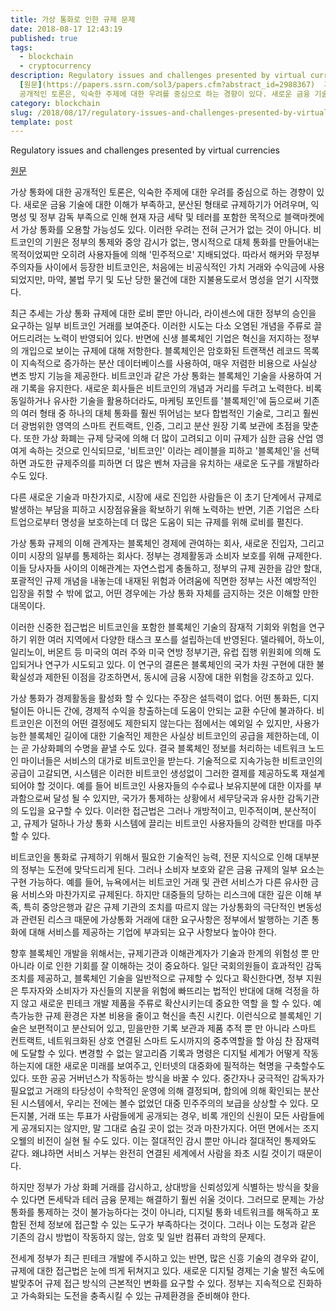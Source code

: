 ```yaml
---
title: 가상 통화로 인한 규제 문제
date: 2018-08-17 12:43:19
published: true
tags:
  - blockchain
  - cryptocurrency
description: Regulatory issues and challenges presented by virtual currencies
  [원문](https://papers.ssrn.com/sol3/papers.cfm?abstract_id=2988367)  가상 통화에 대한
  공개적인 토론은, 익숙한 주제에 대한 우려를 중심으로 하는 경향이 있다. 새로운 금융 기술에 대한 이해...
category: blockchain
slug: /2018/08/17/regulatory-issues-and-challenges-presented-by-virtual-currencies/
template: post
---
```


Regulatory issues and challenges presented by virtual currencies

[원문](https://papers.ssrn.com/sol3/papers.cfm?abstract_id=2988367)

가상 통화에 대한 공개적인 토론은, 익숙한 주제에 대한 우려를 중심으로 하는 경향이 있다. 새로운 금융 기술에 대한 이해가 부족하고, 분산된 형태로 규제하기가 어려우며, 익명성 및 정부 감독 부족으로 인해 현재 자금 세탁 및 테러를 포함한 목적으로 블랙마켓에서 가상 통화를 오용할 가능성도 있다. 이러한 우려는 전혀 근거가 없는 것이 아니다. 비트코인의 기원은 정부의 통제와 중앙 감시가 없는, 명시적으로 대체 통화를 만들어내는 목적이었찌만 오히려 사용자들에 의해 '민주적으로' 지배되었다. 따라서 해커와 무정부 주의자들 사이에서 등장한 비트코인은, 처음에는 비공식적인 가치 거래와 수익금에 사용되었지만, 마약, 불법 무기 및 도난 당한 물건에 대한 지불용도로서 명성을 얻기 시작했다.

최근 추세는 가상 통화 규제에 대한 로비 뿐만 아니라, 라이센스에 대한 정부의 승인을 요구하는 일부 비트코인 거래를 보여준다. 이러한 시도는 다소 오염된 개념을 주류로 끌어드리려는 노력이 반영되어 있다. 반면에 신생 블록체인 기업은 혁신을 저지하는 정부의 개입으로 보이는 규제에 대해 저항한다. 블록체인은 암호화된 트랜잭션 레코드 목록이 지속적으로 증가하는 분산 데이터베이스를 사용하여, 매우 저렴한 비용으로 사실상 변조 방지 기능을 제공한다. 비트코인과 같은 가상 통화는 블록체인 기술을 사용하여 거래 기록을 유지한다. 새로운 회사들은 비트코인의 개념과 거리를 두려고 노력한다. 비록 동일하거나 유사한 기술을 활용하더라도, 마케팅 포인트를 '블록체인'에 둠으로써 기존의 여러 형태 중 하나의 대체 통화를 훨씬 뛰어넘는 보다 합법적인 기술로, 그리고 훨씬더 광범위한 영역의 스마트 컨트랙트, 인증, 그리고 분산 원장 기록 보관에 초점을 맞춘다. 또한 가상 화폐는 규제 당국에 의해 더 많이 고려되고 이미 규제가 심한 금융 산업 영여게 속하는 것으로 인식되므로, '비트코인' 이라는 레이블을 피하고 '블록체인'을 선택하면 과도한 규제주의를 피하면 더 많은 벤쳐 자금을 유치하는 새로운 도구를 개발하라 수도 있다.

다른 새로운 기술과 마찬가지로, 시장에 새로 진입한 사람들은 이 초기 단계에서 규제로 발생하는 부담을 피하고 시장점유율을 확보하기 위해 노력하는 반면, 기존 기업은 스타트업으로부터 명성을 보호하는데 더 많은 도움이 되는 규제를 위해 로비를 펼친다.

가상 통화 규제의 이해 관계자는 블록체인 경제에 관여하는 회사, 새로운 진입자, 그리고 이미 시장의 일부를 통제하는 회사다. 정부는 경제활동과 소비자 보호를 위해 규제한다. 이들 당사자들 사이의 이해관계는 자연스럽게 충돌하고, 정부의 규제 권한을 감안 할대, 포괄적인 규제 개념을 내놓는데 내재된 위험과 어려움에 직면한 정부는 사전 예방적인 입장을 취할 수 밖에 없고, 어떤 경우에는 가상 통화 자체를 금지하는 것은 이해할 만한 대목이다.

이러한 신중한 접근법은 비트코인을 포함한 블록체인 기술의 잠재적 기회와 위험을 연구하기 위한 여러 지역에서 다양한 태스크 포스를 설립하는데 반영된다. 델라웨어, 하노이, 일리노이, 버몬트 등 미국의 여러 주와 미국 연방 정부기관, 유럽 집행 위원회에 의해 도입되거나 연구가 시도되고 있다. 이 연구의 결론은 블록체인의 국가 차원 구현에 대한 불확실성과 제한된 이점을 강조하면서, 동시에 금융 시장에 대한 위험을 강조하고 있다.

가상 통화가 경제활동을 활성화 할 수 있다는 주장은 설득력이 없다. 어떤 통화든, 디지털이든 아니든 간에, 경제적 수익을 창출하는데 도움이 안되는 교환 수단에 불과하다. 비트코인은 이전의 어떤 결정에도 제한되지 않는다는 점에서는 예외일 수 있지만, 사용가능한 블록체인 길이에 대한 기술적인 제한은 사실상 비트코인의 공급을 제한하는데, 이는 곧 가상화폐의 수명을 끝낼 수도 있다. 결국 블록체인 정보를 처리하는 네트워크 노드인 마이너들은 서비스의 대가로 비트코인을 받는다. 기술적으로 지속가능한 비트코인의 공급이 고갈되면, 시스템은 이러한 비트코인 생성없이 그러한 결제를 제공하도록 재설계 되어야 할 것이다. 예를 들어 비트코인 사용자들의 수수료나 보유지분에 대한 이자를 부과함으로써 달성 될 수 있지만, 국가가 통제하는 상황에서 세무당국과 유사한 감독기관의 도입을 요구할 수 있다. 이러한 접근법은 그러나 개방적이고, 민주적이며, 분산적이고, 규제가 덜하나 가상 통화 시스템에 끌리는 비트코인 사용자들의 강력한 반대를 마주할 수 있다.

비트코인을 통화로 규제하기 위해서 필요한 기술적인 능력, 전문 지식으로 인해 대부분의 정부는 도전에 맞닥드리게 된다. 그러나 소비자 보호와 같은 금융 규제의 일부 요소는 구현 가능하다. 예를 들어, 뉴욕에서는 비트코인 거래 및 관련 서비스가 다른 유사한 금융 서비스와 마찬가지로 규제된다. 하지만 대중들의 당하는 리스크에 대한 깊은 이해 부족, 특히 중앙은행과 같은 규제 기관의 조치를 따르지 않는 가상통화의 극단적인 변동성과 관련된 리스크 때문에 가상통화 거래에 대한 요구사항은 정부에서 발행하는 기존 통화에 대해 서비스를 제공하는 기업에 부과되는 요구 사항보다 높아야 한다.

향후 블록체인 개발을 위해서는, 규제기관과 이해관계자가 기술과 한계의 위험성 뿐 만 아니라 이로 인한 기회를 잘 이해하는 것이 중요하다. 일단 국회의원들이 효과적인 감독 조치를 제공하고, 블록체인 기술을 일반적으로 규제할 수 있다고 확신한다면, 정부 지원은 투자자와 소비자가 자신들의 지분을 위험에 빠뜨리는 법적인 반대에 대해 걱정을 하지 않고 새로운 핀테크 개발 제품을 주류로 확산시키는데 중요한 역할 을 할 수 있다. 예측가능한 규제 환경은 자본 비용을 줄이고 혁신을 촉진 시킨다. 이런식으로 블록체인 기술은 보편적이고 분산되어 있고, 믿을만한 기록 보관과 제품 추적 뿐 만 아니라 스마트 컨트랙트, 네트워크화된 상호 연결된 스마트 도시까지의 중추역할을 할 야심 찬 잠재력에 도달할 수 있다. 변경할 수 없는 알고리즘 기록과 명령은 디지털 세계가 어떻게 작동하는지에 대한 새로운 미래를 보여주고, 인터넷의 대중화에 필적하는 혁명을 구축할수도 있다. 또한 공공 거버넌스가 작동하는 방식을 바꿀 수 있다. 중간자나 궁극적인 감독자가 필요없고 거래의 타당성이 수학적인 운영에 의해 결정되며, 합의에 의해 확인되는 분산된 시스템에서, 우리는 전에는 볼수 없었던 대중 민주주의의 보급을 상상할 수 있다. 모든지불, 거래 또는 투표가 사람들에게 공개되는 경우, 비록 개인의 신원이 모든 사람들에게 공개되지는 않지만, 말 그대로 숨길 곳이 없는 것과 마찬가지다. 어떤 면에서는 조지오웰의 비전이 실현 될 수도 있다. 이는 절대적인 감시 뿐만 아니라 절대적인 통제와도 같다. 왜냐하면 서비스 거부는 완전히 연결된 세계에서 사람을 좌초 시킬 것이기 때문이다.

하지만 정부가 가상 화폐 거래를 감시하고, 상대방을 신뢰성있게 식별하는 방식을 찾을 수 있다면 돈세탁과 테러 금융 문제는 해결하기 훨씬 쉬울 것이다. 그러므로 문제는 가상 통화를 통제하는 것이 불가능하다는 것이 아니라, 디지털 통화 네트워크를 해독하고 포함된 전체 정보에 접근할 수 있는 도구가 부족하다는 것이다. 그러나 이는 도청과 같은 기존의 감시 방법이 작동하지 않는, 암호 및 일반 컴퓨터 과학의 문제다.

전세계 정부가 최근 핀테크 개발에 주시하고 있는 반면, 많은 신흥 기술의 경우와 같이, 규제에 대한 접근법은 눈에 띄게 뒤쳐지고 있다. 새로운 디지털 경제는 기술 발전 속도에 발맞추어 규제 접근 방식의 근본적인 변화를 요구할 수 있다. 정부는 지속적으로 진화하고 가속화되는 도전을 충족시킬 수 있는 규제환경을 준비해야 한다.
